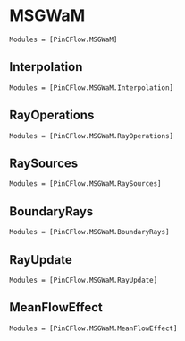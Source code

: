 # MSGWaM

```@autodocs
Modules = [PinCFlow.MSGWaM]
```

## Interpolation

```@autodocs
Modules = [PinCFlow.MSGWaM.Interpolation]
```

## RayOperations

```@autodocs
Modules = [PinCFlow.MSGWaM.RayOperations]
```

## RaySources

```@autodocs
Modules = [PinCFlow.MSGWaM.RaySources]
```

## BoundaryRays

```@autodocs
Modules = [PinCFlow.MSGWaM.BoundaryRays]
```

## RayUpdate

```@autodocs
Modules = [PinCFlow.MSGWaM.RayUpdate]
```

## MeanFlowEffect

```@autodocs
Modules = [PinCFlow.MSGWaM.MeanFlowEffect]
```
